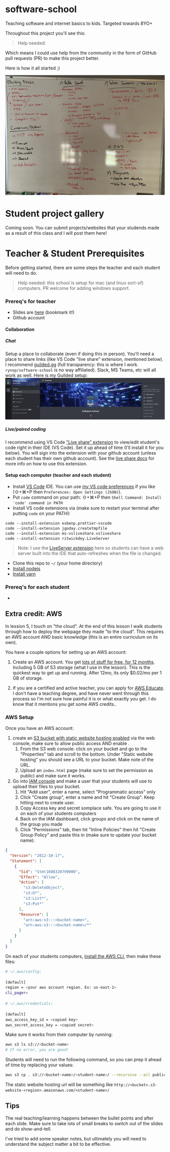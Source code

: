 # software-school
Teaching software and internet basics to kids. Targeted towards 8YO+

Throughout this project you'll see this:
> Help needed:

Which means I could use help from the community in the form of GitHub pull requests (PR) to make this project better.

Here is how it all started ;)

![my whiteboard](./assets/whiteboard-ideas.jpg)

# Student project gallery

Coming soon. You can submit projects/websites that your studends made as a result of this class and I will post them here!

# Teacher & Student Prerequisites

Before getting started, there are some steps the teacher and each student will need to do.

> Help needed: this school is setup for mac (and linux sort-of) computers. PR welcome for adding windows support.

### Prereq's for teacher

- Slides are [here](https://docs.google.com/presentation/d/1ZBV382xmKHYd6rEfKVmPTAwuuC0Ok2Nsl5CspRlGBlA/edit?usp=sharing) (bookmark it!)
- Github account

#### Collaboration

##### Chat

Setup a place to collaborate (even if doing this in person). You'll need a place to share links (like VS Code "live share" extension, mentioned below). I recommend [guilded.gg](https://www.guilded.gg) (full transparency: this is where I work. `rynop/software-school` is no way affiliated).  Slack, MS Teams, etc will all work as well.  Here is my Guilded setup:
![alt text](./assets/guilded-server.png)

##### Live/paired coding 

I recommend using VS Code ["Live share" extension](https://marketplace.visualstudio.com/items?itemName=MS-vsliveshare.vsliveshare-pack) to view/edit  student's code right in their IDE (VS Code).  Set it up ahead of time (I'll install it for you below).  You will sign into the extension with your github account (unless each student has their own github account).  See the [live share docs](https://docs.microsoft.com/en-us/visualstudio/liveshare/) for more info on how to use this extension.

#### Setup each computer (teacher and each student)

- Install [VS Code](https://code.visualstudio.com) IDE.  You can use [my VS code preferences](./prereqs/vscode-prefs.json) if you like (⇧+⌘+P then `Preferences: Open Settings (JSON)`).
- Put `code` command on your path: ⇧+⌘+P then `Shell Command: Install 'code' command in PATH`
- Install VS code extensions via (make sure to restart your terminal after putting `code` on your PATH):
```
code --install-extension esbenp.prettier-vscode
code --install-extension jgoday.createtmpfile
code --install-extension ms-vsliveshare.vsliveshare
code --install-extension ritwickdey.LiveServer
```
> Note: I use the [LiveServer extension](https://marketplace.visualstudio.com/items?itemName=ritwickdey.LiveServer) here so students can have a web server built into the IDE that auto-refreshes when the file is changed.
- Clone this repo to `~/` (your home directory)
- [Install nodejs](https://nodejs.org/tr/download/package-manager)
- [Install yarn](https://classic.yarnpkg.com/en/docs/install/#mac-stable)


### Prereq's for each student

- 

## Extra credit: AWS

In lession 5, I touch on "the cloud".  At the end of this lesson I walk students through how to deploy the webpage they made "to the cloud".  This requires an AWS account AND basic knowledge (this is an entire curriculum on its own).

You have a couple options for setting up an AWS account:

1. Create an AWS account. You get [lots of stuff for free, for 12 months](https://aws.amazon.com/free/?all-free-tier.sort-by=item.additionalFields.SortRank&all-free-tier.sort-order=asc). Including 5 GB of S3 storage (what I use in the lesson). This is the quickest way to get up and running. After 12mo, its only $0.02/mo per 1 GB of storage.

1. If you are a certified and active teacher, you can apply for [AWS Educate](https://aws.amazon.com/education/awseducate/).  I don't have a teaching degree, and have never went through this process so I'm not sure how painful it is or what exactly you get.  I do know that it mentions you get some AWS credits..

### AWS Setup

Once you have an AWS account: 

1. create an [S3 bucket with static website hosting enabled](https://docs.aws.amazon.com/AmazonS3/latest/dev/HowDoIWebsiteConfiguration.html) via the web console, make sure to allow public access AND enable .
    1. From the S3 web console: click on your bucket and go to the "Properties" tab and scroll to the bottom. Under "Static website hosting" you should see a URL to your bucket. Make note of the URL.
    1. Upload an `index.html` page (make sure to set the permission as public) and make sure it works.
1. Go into [IAM console](https://console.aws.amazon.com/iam/home) and make a user that your students will use to upload their files to your bucket.
    1. Hit "Add user", enter a name, select "Programmatic access" only
    1. Click "Create group", enter a name and hit "Create Group".  Keep hitting next to create user.
    1. Copy Access key and secret somplace safe. You are going to use it on each of your students computers
    1. Back on the IAM dashboard, click groups and click on the name of the group you made
    1. Click "Permissions" tab, then hit "Inline Policies" then hit "Create Group Policy" and paste this in (make sure to update your bucket name):
```json
{
  "Version": "2012-10-17",
  "Statement": [
    {
      "Sid": "Stmt1608320799000",
      "Effect": "Allow",
      "Action": [
        "s3:DeleteObject",
        "s3:G*",
        "s3:List*",
        "s3:Put*"
      ],
      "Resource": [
        "arn:aws:s3:::<bucket-name>",
        "arn:aws:s3:::<bucket-name>/*"
      ]
    }
  ]
}
```

On each of your students computers, [install the AWS CLI](https://docs.aws.amazon.com/cli/latest/userguide/install-cliv2.html), then make these files:

```bash
# ~/.aws/config:

[default]
region = <your aws account region. Ex: us-east-1>
cli_pager=

# ~/.aws/credentials:

[default]
aws_access_key_id = <copied key>
aws_secret_access_key = <copied secret>
```

Make sure it works from their computer by running:

```bash
aws s3 ls s3://<bucket-name>
# If no error, you are good!
```

Students will need to run the following command, so you can prep it ahead of time by replacing your values:

```bash
aws s3 cp . s3://<bucket-name>/<student-name>/ --recursive --acl public-read
```

The static website hosting url will be something like `http://<bucket>.s3-website-<region>.amazonaws.com/<student-name>/`

## Tips

The real teaching/learning happens between the bullet points and after each slide.  Make sure to take lots of small breaks to switch out of the slides and do show-and-tell.

I've tried to add some speaker notes, but ultimately you will need to understand the subject matter a bit to be effective.
